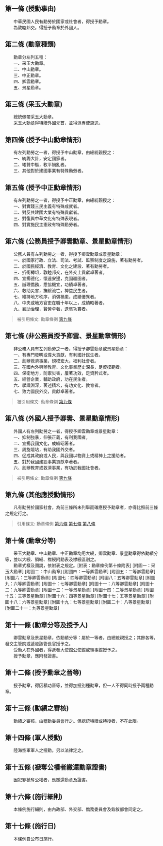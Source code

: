 第一條 (授勳事由)
-----------------
　　中華民國人民有勳勞於國家或社會者，得授予勳章。  
　　為敦睦邦交，得授予勳章於外國人。  


第二條 (勳章種類)
-----------------
　　勳章分左列五種：  
　　一、采玉大勳章。  
　　二、中山勳章。  
　　三、中正勳章。  
　　四、卿雲勳章。  
　　五、景星勳章。  


第三條 (采玉大勳章)
-------------------
　　總統佩帶采玉大勳章。  
　　采玉大勳章得特贈外國元首，並得派專使齎送。  


第四條 (授予中山勳章情形)
-------------------------
　　有左列勳勞之一者，得授予中山勳章，由總統親授之：  
　　一、統籌大計，安定國家者。  
　　二、翊贊中樞，敉平禍亂者。  
　　三、其他對於建國事業有特殊勳勞者。  


第五條 (授予中正勳章情形)
-------------------------
　　有左列勳勞之一者，得授予中正勳章，由總統親授之：  
　　一、對實踐三民主義有特殊成就者。  
　　二、對反共建國大業有特殊貢獻者。  
　　三、對復興中華文化有特殊表現者。  
　　四、對實施民主憲政有特殊勳勞者。  


第六條 (公務員授予卿雲勳章、景星勳章情形)
-----------------------------------------
　　公務人員有左列勳勞之一者，得授予卿雲勳章或景星勳章：  
　　一、於國家行政、立法、司法、考試、監察制度之設施，著有勳勞者。  
　　二、於國民經濟、教育、文化之建設、著有勳勞者。  
　　三、折衝樽俎，敦睦邦交，在外交上貢獻卓著者。  
　　四、宣揚德化，懷遠安邊，克固疆圉者。  
　　五、辦理僑務，悉協機宜，功績卓著者。  
　　六、救助災害，撫綏流亡，裨益民生者。  
　　七、維持地方秩序，消弭禍患，成績優異者。  
　　八、中央或地方官吏在職十年以上，成績昭著者。  
　　九、襄助治理，賢勞卓著，迭膺功賞者。  
> 被引用條文: 勳章條例 [第九條](../../總統/總統職權/勳章條例.md#第九條-其他應授勳情形)



第七條 (非公務員授予卿雲、景星勳章情形)
---------------------------------------
　　非公務人員有左列勳勞之一者，得授予卿雲勳章或景星勳章：  
　　一、有專門發明或偉大貢獻，有利國計民生者。  
　　二、創辦救濟事業，規模宏大，福利社會者。  
　　三、在國內外興辦教育、文化事業歷史深長，足資模範者。  
　　四、保衛地方，防禦災害，屢著功效，足資矜式者。  
　　五、經營企業，輔助政府，功在民生者。  
　　六、學識淵深，著述精宏，有功文化、教育者。  
　　七、致力國民外交，貢獻卓著者。  
> 被引用條文: 勳章條例 [第九條](../../總統/總統職權/勳章條例.md#第九條-其他應授勳情形)



第八條 (外國人授予卿雲、景星勳章情形)
-------------------------------------
　　外國人有左列勳勞之一者，得授予卿雲勳章或景星勳章：  
　　一、抑制強暴，伸張正義，有利我國者。  
　　二、宣揚我國文化，成績昭著者。  
　　三、周旋壇坫，有助我國外交者。  
　　四、促成其政府或人民，與我國以物資上或精神上之援助者。  
　　五、對於我國建設事業貢獻卓著者。  
　　六、創辦教育或救濟事業，有功於我國社會者。  
> 被引用條文: 勳章條例 [第九條](../../總統/總統職權/勳章條例.md#第九條-其他應授勳情形)



第九條 (其他應授勳情形)
-----------------------
　　凡有勳勞於國家社會，為前三條所未列舉而確應授予勳章者，亦得比照前三條之規定行之。  
> 引用條文: 勳章條例 [第六條](../../總統/總統職權/勳章條例.md#第六條-公務員授予卿雲勳章、景星勳章情形) [第七條](../../總統/總統職權/勳章條例.md#第七條-非公務員授予卿雲、景星勳章情形) [第八條](../../總統/總統職權/勳章條例.md#第八條-外國人授予卿雲、景星勳章情形)



第十條 (勳章分等)
-----------------
　　采玉大勳章、中山勳章、中正勳章均用大綬，卿雲勳章、景星勳章得依勳績分等，並以大綬、領綬、襟綬附勳表及襟綬區別之。  
　　勳章式樣及圖說，依附表之規定。[附表：勳章條例第十條附表] [附圖一：采玉大勳章] [附圖二：中山勳章] [附圖四：一等卿雲勳章] [附圖五：二等卿雲勳章] [附圖六：三等卿雲勳章] [附圖七：四等卿雲勳章] [附圖八：五等卿雲勳章] [附圖九：六等卿雲勳章] [附圖十：七等卿雲勳章] [附圖十一：八等卿雲勳章] [附圖十二：九等卿雲勳章] [附圖十三：一等景星勳章] [附圖十四：二等景星勳章] [附圖十五：三等景星勳章] [附圖十六：四等景星勳章] [附圖十七：五等景星勳章] [附圖十八：六等景星勳章] [附圖十九：七等景星勳章] [附圖二十：八等景星勳章] [附圖二十一：九等景星勳章]  


第十一條 (勳章分等及授予人)
---------------------------
　　卿雲勳章及景星勳章，依勳績分等：屬於一等者，由總統親授之；其餘各等，發交主管院或遞發該管長官授予之。  
　　受勳人在外國者，得遞發大使館公使館或領事館授予之。  
　　授予勳章，應附發證書。  


第十二條 (授予勳章之晉等)
-------------------------
　　授予勳章，得因積功晉等，並得加授別種勳章，但一人不得同時授予兩種勳章。  


第十三條 (勳績之審核)
---------------------
　　勳績之審核，由稽勳委員會行之。但總統特贈或特授者，不在此限。  


第十四條 (軍人授勳)
-------------------
　　陸海空軍軍人之授勳，另以法律定之。  


第十五條 (褫奪公權者繳還勳章證書)
---------------------------------
　　因犯罪褫奪公權者，應繳還勳章及證書。  


第十六條 (施行細則)
-------------------
　　本條例施行細則，由內政部、外交部、僑務委員會及銓敘部會同定之。  


第十七條 (施行日)
-----------------
　　本條例自公布日施行。